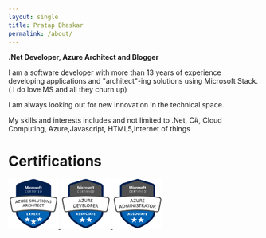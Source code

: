 ```yaml
---
layout: single
title: Pratap Bhaskar
permalink: /about/
---
```


**.Net Developer, Azure Architect and Blogger**

I am a software developer with more than 13 years of experience developing applications and "architect"-ing solutions using Microsoft Stack. ( I do love MS and all they churn up)

I am always looking out for new innovation in the technical space.

My skills and interests includes and not limited to .Net, C#, Cloud Computing, Azure,Javascript, HTML5,Internet of things 

# Certifications
<a href="https://www.youracclaim.com/badges/24e8cb5b-1913-45ff-8ae1-99a66ed974d3/public_url" itemprop="sameAs"
    rel="nofollow noopener noreferrer" target="_blank">
    <img src="/assets/images/certificates/azureexpert.png" style="height: 20%; width: 20%">
</a>
<a href="https://www.youracclaim.com/badges/9b376773-3131-4786-879c-fa15ba13062e/public_url" itemprop="sameAs"
    rel="nofollow noopener noreferrer" target="_blank">
    <img src="/assets/images/certificates/azuredev.png" style="height: 20%; width: 20%">
</a>
<a href="https://www.youracclaim.com/badges/02d29613-15af-4b46-8934-7206f783607f/public_url" itemprop="sameAs"
    rel="nofollow noopener noreferrer" target="_blank">
    <img src="/assets/images/certificates/azadmin.png" style="height: 20%; width: 20%">
</a>